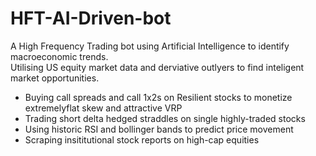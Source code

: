 # HFT-AI-Driven-bot
A High Frequency Trading bot using Artificial Intelligence to identify macroeconomic trends.  
Utilising US equity market data and derviative outlyers to find inteligent market opportunities.

- Buying call spreads  and  call 1x2s  on Resilient  stocks  to  monetize  extremelyflat skew and attractive VRP  
- Trading short delta  hedged straddles on single highly-traded stocks   
- Using historic RSI and bollinger bands to predict price movement  
- Scraping insititutional stock reports on high-cap equities  
